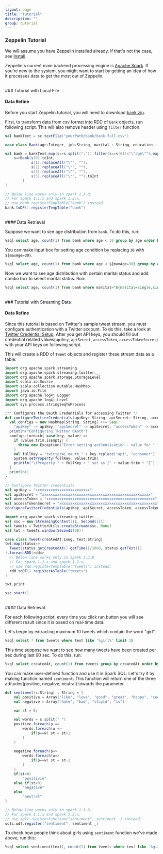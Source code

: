 ```yaml
---
layout: page
title: "Tutorial"
description: ""
group: tutorial
---
```


### Zeppelin Tutorial

We will assume you have Zeppelin installed already. If that's not the case, see [Install](../../install/install.md).

Zeppelin's current main backend processing engine is [Apache Spark](https://spark.apache.org). If you're new to the system, you might want to start by getting an idea of how it processes data to get the most out of Zeppelin.

<br />
### Tutorial with Local File

#### Data Refine

Before you start Zeppelin tutorial, you will need to download [bank.zip](http://archive.ics.uci.edu/ml/machine-learning-databases/00222/bank.zip). 

First, to transform data from csv format into RDD of `Bank` objects, run following script. This will also remove header using `filter` function.

```scala
val bankText = sc.textFile("yourPath/bank/bank-full.csv")

case class Bank(age:Integer, job:String, marital : String, education : String, balance : Integer)

val bank = bankText.map(s=>s.split(";")).filter(s=>s(0)!="\"age\"").map(
    s=>Bank(s(0).toInt, 
            s(1).replaceAll("\"", ""),
            s(2).replaceAll("\"", ""),
            s(3).replaceAll("\"", ""),
            s(5).replaceAll("\"", "").toInt
        )
)

// Below line works only in spark 1.3.0.
// For spark 1.1.x and spark 1.2.x,
// use bank.registerTempTable("bank") instead.
bank.toDF().registerTempTable("bank")
```

<br />
#### Data Retrieval

Suppose we want to see age distribution from `bank`. To do this, run:

```sql
%sql select age, count(1) from bank where age < 30 group by age order by age
```

You can make input box for setting age condition by replacing `30` with `${maxAge=30}`.

```sql
%sql select age, count(1) from bank where age < ${maxAge=30} group by age order by age
```

Now we want to see age distribution with certain marital status and add combo box to select marital status. Run:

```sql
%sql select age, count(1) from bank where marital="${marital=single,single|divorced|married}" group by age order by age
```

<br />
### Tutorial with Streaming Data 

#### Data Refine

Since this tutorial is based on Twitter's sample tweet stream, you must configure authentication with a Twitter account. To do this, take a look at [Twitter Credential Setup](https://databricks-training.s3.amazonaws.com/realtime-processing-with-spark-streaming.html#twitter-credential-setup). After you get API keys, you should fill out credential related values(`apiKey`, `apiSecret`, `accessToken`, `accessTokenSecret`) with your API keys on following script.

This will create a RDD of `Tweet` objects and register these stream data as a table:

```scala
import org.apache.spark.streaming._
import org.apache.spark.streaming.twitter._
import org.apache.spark.storage.StorageLevel
import scala.io.Source
import scala.collection.mutable.HashMap
import java.io.File
import org.apache.log4j.Logger
import org.apache.log4j.Level
import sys.process.stringSeqToProcess

/** Configures the Oauth Credentials for accessing Twitter */
def configureTwitterCredentials(apiKey: String, apiSecret: String, accessToken: String, accessTokenSecret: String) {
  val configs = new HashMap[String, String] ++= Seq(
    "apiKey" -> apiKey, "apiSecret" -> apiSecret, "accessToken" -> accessToken, "accessTokenSecret" -> accessTokenSecret)
  println("Configuring Twitter OAuth")
  configs.foreach{ case(key, value) =>
    if (value.trim.isEmpty) {
      throw new Exception("Error setting authentication - value for " + key + " not set")
    }
    val fullKey = "twitter4j.oauth." + key.replace("api", "consumer")
    System.setProperty(fullKey, value.trim)
    println("\tProperty " + fullKey + " set as [" + value.trim + "]")
  }
  println()
}

// Configure Twitter credentials
val apiKey = "xxxxxxxxxxxxxxxxxxxxxxxxx"
val apiSecret = "xxxxxxxxxxxxxxxxxxxxxxxxxxxxxxxxxxxxxxxxxxxxxxxxxx"
val accessToken = "xxxxxxxxxxxxxxxxxxxxxxxxxxxxxxxxxxxxxxxxxxxxxxxxxx"
val accessTokenSecret = "xxxxxxxxxxxxxxxxxxxxxxxxxxxxxxxxxxxxxxxxxxxxx"
configureTwitterCredentials(apiKey, apiSecret, accessToken, accessTokenSecret)

import org.apache.spark.streaming.twitter._
val ssc = new StreamingContext(sc, Seconds(2))
val tweets = TwitterUtils.createStream(ssc, None)
val twt = tweets.window(Seconds(60))

case class Tweet(createdAt:Long, text:String)
twt.map(status=>
  Tweet(status.getCreatedAt().getTime()/1000, status.getText())
).foreachRDD(rdd=>
  // Below line works only in spark 1.3.0.
  // For spark 1.1.x and spark 1.2.x,
  // use rdd.registerTempTable("tweets") instead.
  rdd.toDF().registerAsTable("tweets")
)

twt.print

ssc.start()
```

<br />
#### Data Retrieval

For each following script, every time you click run button you will see different result since it is based on real-time data.

Let's begin by extracting maximum 10 tweets which contain the word "girl".

```sql
%sql select * from tweets where text like '%girl%' limit 10
```

This time suppose we want to see how many tweets have been created per sec during last 60 sec. To do this, run:

```sql
%sql select createdAt, count(1) from tweets group by createdAt order by createdAt
```


You can make user-defined function and use it in Spark SQL. Let's try it by making function named `sentiment`. This function will return one of the three attitudes(positive, negative, neutral) towards the parameter.

```scala
def sentiment(s:String) : String = {
    val positive = Array("like", "love", "good", "great", "happy", "cool", "the", "one", "that")
    val negative = Array("hate", "bad", "stupid", "is")
    
    var st = 0;

    val words = s.split(" ")    
    positive.foreach(p =>
        words.foreach(w =>
            if(p==w) st = st+1
        )
    )
    
    negative.foreach(p=>
        words.foreach(w=>
            if(p==w) st = st-1
        )
    )
    if(st>0)
        "positivie"
    else if(st<0)
        "negative"
    else
        "neutral"
}

// Below line works only in spark 1.3.0.
// For spark 1.1.x and spark 1.2.x,
// use sqlc.registerFunction("sentiment", sentiment _) instead.
sqlc.udf.register("sentiment", sentiment _)

```

To check how people think about girls using `sentiment` function we've made above, run this:

```sql
%sql select sentiment(text), count(1) from tweets where text like '%girl%' group by sentiment(text)
```
